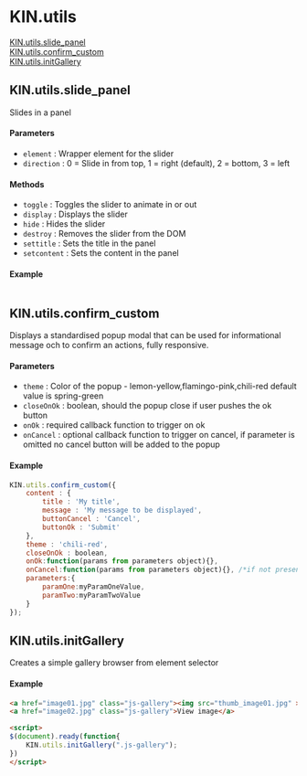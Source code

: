 # KIN.utils

[KIN.utils.slide_panel](#kinutilsslide_panel)<br />
[KIN.utils.confirm_custom](#kinutilsconfirm_custom)<br />
[KIN.utils.initGallery](#kinutilsinitgallery)

## KIN.utils.slide_panel
Slides in a panel

#### Parameters
* `element` : Wrapper element for the slider
* `direction` : 0 = Slide in from top, 1 = right (default), 2 = bottom, 3 = left

#### Methods
* `toggle` : Toggles the slider to animate in or out
* `display` : Displays the slider
* `hide` : Hides the slider
* `destroy` : Removes the slider from the DOM
* `settitle` : Sets the title in the panel
* `setcontent` : Sets the content in the panel

#### Example
```HTML
```

## KIN.utils.confirm_custom

Displays a standardised popup modal that can be used for informational message och to confirm an actions, fully responsive.

#### Parameters
* `theme` : Color of the popup - lemon-yellow,flamingo-pink,chili-red default value is spring-green
* `closeOnOk` : boolean, should the popup close if user pushes the ok button
* `onOk` : required callback function to trigger on ok
* `onCancel` : optional callback function to trigger on cancel, if parameter is omitted no cancel button will be added to the popup

#### Example
```javascript
KIN.utils.confirm_custom({
	content : {
		title : 'My title',
		message : 'My message to be displayed',
		buttonCancel : 'Cancel',
		buttonOk : 'Submit'
	},
	theme : 'chili-red',
	closeOnOk : boolean,
	onOk:function(params from parameters object){},
	onCancel:function(params from parameters object){}, /*if not present no cancel button will be displayed*/
	parameters:{
		paramOne:myParamOneValue,
		paramTwo:myParamTwoValue
	}
});
```

## KIN.utils.initGallery
Creates a simple gallery browser from element selector

#### Example
```HTML
<a href="image01.jpg" class="js-gallery"><img src="thumb_image01.jpg" ></a>
<a href="image02.jpg" class="js-gallery">View image</a>

<script>
$(document).ready(function{
	KIN.utils.initGallery(".js-gallery");
})
</script>
```
